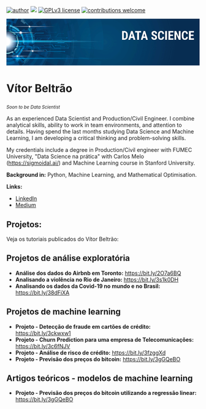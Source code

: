 [![author](https://img.shields.io/badge/author-vitorbeltrao-red.svg)](https://www.linkedin.com/in/v%C3%ADtor-beltr%C3%A3o-56a912178/) [![](https://img.shields.io/badge/python-3.7+-blue.svg)](https://www.python.org/downloads/release/python-365/) [![GPLv3 license](https://img.shields.io/badge/License-GPLv3-blue.svg)](http://perso.crans.org/besson/LICENSE.html) [![contributions welcome](https://img.shields.io/badge/contributions-welcome-brightgreen.svg?style=flat)](https://github.com/vitorbeltrao/VB_data_science/issues)

<p align="center">
  <img src="banner.png" >
</p>

# Vítor Beltrão
<sub>*Soon to be Data Scientist*

As an experienced Data Scientist and Production/Civil Engineer. I combine analytical skills, ability to work in team environments, and attention to details. Having spend the last months studying Data Science and Machine Learning, I am developing a critical thinking and problem-solving skills.

My credentials include a degree in Production/Civil engineer with FUMEC University, "Data Science na prática" with Carlos Melo (https://sigmoidal.ai/) and Machine Learning course in Stanford University.

**Background in:** Python, Machine Learning, and Mathematical Optimisation.

**Links:**
* [LinkedIn](https://www.linkedin.com/in/v%C3%ADtor-beltr%C3%A3o-56a912178/)
* [Medium](https://www.medium.com)


## Projetos:
Veja os tutoriais publicados do Vítor Beltrão:

## Projetos de análise exploratória
* **Análise dos dados do Airbnb em Toronto:** https://bit.ly/2O7a6BQ
* **Analisando a violência no Rio de Janeiro:** https://bit.ly/3s1k0DH
* **Analisando os dados da Covid-19 no mundo e no Brasil:** https://bit.ly/38dFiXA

## Projetos de machine learning
* **Projeto - Detecção de fraude em cartões de crédito:** https://bit.ly/3ckwxw1
* **Projeto - Churn Prediction para uma empresa de Telecomunicações:** https://bit.ly/3c6fNJV
* **Projeto - Análise de risco de crédito:** https://bit.ly/3fzggXd
* **Projeto - Previsão dos preços do bitcoin:** https://bit.ly/3gGQeBO

## Artigos teóricos - modelos de machine learning
* **Projeto - Previsão dos preços do bitcoin utilizando a regressão linear:** https://bit.ly/3gGQeBO
